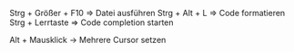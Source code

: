 Strg + Größer + F10 => Datei ausführen
Strg + Alt + L => Code formatieren
Strg + Lerrtaste => Code completion starten

Alt + Mausklick -> Mehrere Cursor setzen